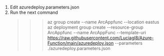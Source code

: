 1. Edit azuredeploy.parameters.json
2. Run the next command
    >>> az group create --name ArcAppfunc --location eastus
    >>> az deployment group create --resource-group ArcAppfunc --name ArcAppFunc --template-uri https://raw.githubusercontent.com/Luciagl8/Azure-Function/main/azuredeploy.json --parameters ./azuredeploy.parameters.json